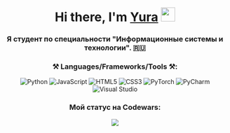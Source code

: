 <h1 align="center">Hi there, I'm <a href="https://daniilshat.ru/" target="_blank">Yura</a> 
<img src="https://github.com/blackcater/blackcater/raw/main/images/Hi.gif" height="32"/></h1>
<h3 align="center">Я студент по специальности "Информационные системы и технологии". 🇷🇺</h3>

<h3 align="center">⚒️ Languages/Frameworks/Tools ⚒️:</h3>

<p align='center'>
<!-- Языки программирования -->
  <img src="https://img.shields.io/badge/Python-%2314354C.svg?&style=for-the-badge&logo=python&logoColor=white" alt="Python">
  <img src="https://img.shields.io/badge/JavaScript-%23F7DF1E.svg?&style=for-the-badge&logo=javascript&logoColor=black" alt="JavaScript">
  <img src="https://img.shields.io/badge/HTML5-%23E34F26.svg?&style=for-the-badge&logo=html5&logoColor=white" alt="HTML5">
  <img src="https://img.shields.io/badge/CSS3-%231572B6.svg?&style=for-the-badge&logo=css3&logoColor=white" alt="CSS3">

  <!-- Фреймворки и библиотеки -->
  <img src="https://img.shields.io/badge/PyTorch-%23EE4C2C.svg?&style=for-the-badge&logo=pytorch&logoColor=white" alt="PyTorch">

  <!-- Программы для кодинга -->
  <img src="https://img.shields.io/badge/PyCharm-%23000000.svg?&style=for-the-badge&logo=pycharm&logoColor=white" alt="PyCharm">
  <img src="https://img.shields.io/badge/Visual_Studio-%23000000.svg?&style=for-the-badge&logo=visualstudio&logoColor=white" alt="Visual Studio">

</p>
<h3 align="center">Мой статус на Codewars:</h3>
<p align="center">
  <img src="https://www.codewars.com/users/YuraTungulin/badges/large?logo=false">
</p>
